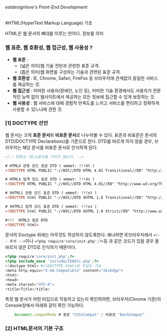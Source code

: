 ###### eatdesignlove's Front-End Development

#HTML(HyperText Markup Language) 기초

HTML은 웹 문서의 뼈대를 이루는 언어다. 정보를 의미

### 웹 표준, 웹 호환성, 웹 접근성, 웹 사용성 ?
- **웹 표준** : 
  - (넓은 의미)웹 기술 전반과 관련한 표준 규격.
  - (좁은 의미)웹 화면을 구성하는 기술과 관련된 표준 규격.
- **웹 호환성** : IE, Chrome, Safari, FireFox 등 브라우저에 관계없이 동일한 서비스를 제공하는 것.
- **웹 접근성** :  어떠한 사용자(장애인, 노인 등), 어떠한 기술 환경에서도 사용자가 전문적인 능력 없이 웹사이트에서 제공하는 모든 정보에 접근할 수 있게 보장하는 것.
- **웹 사용성** : 웹 서비스에 대해 경험적 만족도를 느끼고 서비스를 편리하고 정확하게 사용할 수 있느냐에 관한 것.

### [1] DOCTYPE 선언

웹 문서는 크게 **표준 문서**와 **비표준 문서**로 나누어볼 수 있다. 표준과 비표준은 문서의 DTD(DOCTYPE Declarations)를 기준으로 한다. DTD를 바르게 하지 않을 경우, 브라우저는 해당 문서를 비표준 문서로 인식하게 된다. 

```html
<!-- DTD는 대/소문자를 가리지 않는다. -->

# HTML4 관용 모드 표준 DTD ( emmet: !!!4t )
<!DOCTYPE HTML PUBLIC "-//W3C//DTD HTML 4.01 Transitional//EN" "http://www.w3.org/TR/html4/loose.dtd"> 

# HTML4 엄격 모드 표준 DTD ( emmet: !!!4s )
<!DOCTYPE HTML PUBLIC "-//W3C//DTD HTML 4.01//EN" "http://www.w3.org/TR/html4/strict.dtd"> 

# XHTML1 관용 모드 표준 DTD ( emmet: !!!xt )
<!DOCTYPE html PUBLIC "-//W3C//DTD XHTML 1.0 Transitional//EN" "http://www.w3.org/TR/xhtml1/DTD/xhtml1-transitional.dtd"> 

# XHTML1 엄격 모드 표준 DTD ( emmet: !!!xs )
<!DOCTYPE html PUBLIC "-//W3C//DTD XHTML 1.0 Strict//EN" "http://www.w3.org/TR/xhtml1/DTD/xhtml1-strict.dtd">

#!!!  HTML5 표준 DTD
<!DOCTYPE html>
```
문서의 Doctype 위에는 아무것도 작성하지 않도록한다. 왜냐하면 IE브라우저에서 `<!-- 주석 -->`이나 `<?php require'core/init.php';?>`등 과 같은 코드가 있을 경우 올바르지 않은 DTD로 인식하기 때문이다.

```php
<?php require'core/init.php';?>
<?php include_once 'include/IE8Etc.php';?>
<!doctype html> #<!DOCTYPE html>로 작성도 가능
<meta http-equiv="X-UA-Compatible" content="IE=Edge">
<html>
<head>
<meta charset="UTF-8">
<title>Title</title>
```

특정 웹 문서가 어떤 타입으로 작동하고 있는지 확인하려면, 브라우저(Chrome 기준)의 Console창에서 아래와 같이 확인 가능하다.

```javascript
	document.compatMode # 표준 "CSS1Compat" / 비표준 "BackCompat"
```

### [2] HTML문서의 기본 구조
